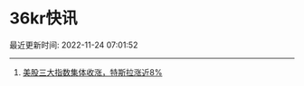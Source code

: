 # 36kr快讯

最近更新时间: 2022-11-24 07:01:52

--- 
1. [美股三大指数集体收涨，特斯拉涨近8%](https://www.36kr.com/newsflashes/2014780616737285) 
